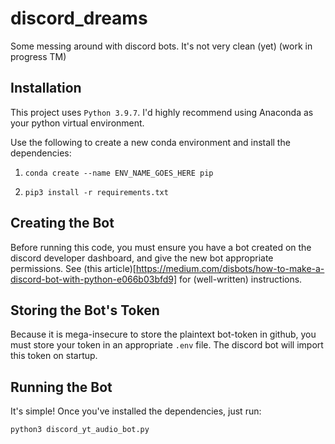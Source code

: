# discord_dreams

Some messing around with discord bots. It's not very clean (yet) (work in progress TM)

## Installation

This project uses ```Python 3.9.7```. I'd highly recommend using Anaconda as your python virtual environment.

Use the following to create a new conda environment and install the dependencies:

1. ```conda create --name ENV_NAME_GOES_HERE pip```

2. ```pip3 install -r requirements.txt```

## Creating the Bot

Before running this code, you must ensure you have a bot created on the discord developer dashboard, and give the new bot appropriate permissions. See (this article)[https://medium.com/disbots/how-to-make-a-discord-bot-with-python-e066b03bfd9] for (well-written) instructions.

## Storing the Bot's Token

Because it is mega-insecure to store the plaintext bot-token in github, you must store your token in an appropriate ```.env``` file. The discord bot will import this token on startup.

## Running the Bot

It's simple! Once you've installed the dependencies, just run:

```python3 discord_yt_audio_bot.py```
